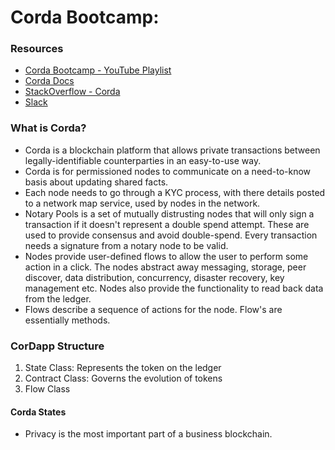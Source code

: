 # Corda Bootcamp:
### Resources
- [Corda Bootcamp - YouTube Playlist](https://www.youtube.com/playlist?list=PLi1PppB3-YrVq5Qy_RM9Qidq0eh-nL11N)
- [Corda Docs](docs.corda.net)
- [StackOverflow - Corda](stackoverflow.com/questions/tagged/corda)
- [Slack](slack.corda.net)

### What is Corda?
- Corda is a blockchain platform that allows private transactions between legally-identifiable counterparties in an easy-to-use way.
- Corda is for permissioned nodes to communicate on a need-to-know basis about updating shared facts.
- Each node needs to go through a KYC process, with there details posted to a network map service, used by nodes in the network.
- Notary Pools is a set of mutually distrusting nodes that will only sign a transaction if it doesn't represent a double spend attempt. These are used to provide consensus and avoid double-spend. Every transaction needs a signature from a notary node to be valid.
- Nodes provide user-defined flows to allow the user to perform some action in a click. The nodes abstract away messaging, storage, peer discover, data distribution, concurrency, disaster recovery, key management etc. Nodes also provide the functionality to read back data from the ledger.
- Flows describe a sequence of actions for the node. Flow's are essentially methods.

### CorDapp Structure
1. State Class: Represents the token on the ledger
2. Contract Class: Governs the evolution of tokens
3. Flow Class

#### Corda States
- Privacy is the most important part of a business blockchain.